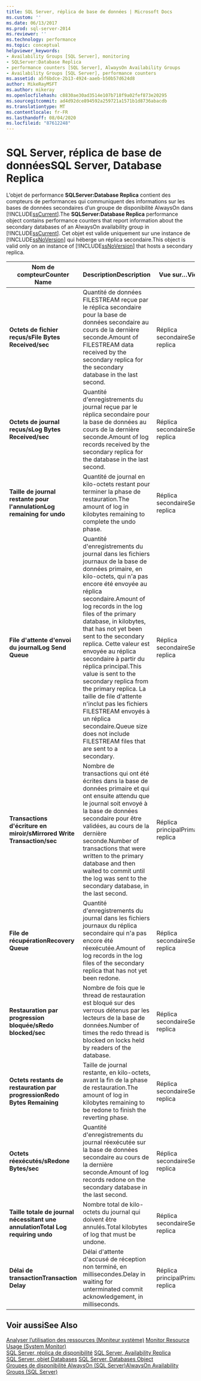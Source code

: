 ```yaml
---
title: SQL Server, réplica de base de données | Microsoft Docs
ms.custom: ''
ms.date: 06/13/2017
ms.prod: sql-server-2014
ms.reviewer: ''
ms.technology: performance
ms.topic: conceptual
helpviewer_keywords:
- Availability Groups [SQL Server], monitoring
- SQLServer:Database Replica
- performance counters [SQL Server], AlwaysOn Availability Groups
- Availability Groups [SQL Server], performance counters
ms.assetid: a5f6bdce-2b13-4924-aaeb-b50b57d624d8
author: MikeRayMSFT
ms.author: mikeray
ms.openlocfilehash: c8830ae30ad3514e107b718f9a02fef873e20295
ms.sourcegitcommit: ad4d92dce894592a259721a1571b1d8736abacdb
ms.translationtype: MT
ms.contentlocale: fr-FR
ms.lasthandoff: 08/04/2020
ms.locfileid: "87612248"
---
```

# <a name="sql-server-database-replica"></a><span data-ttu-id="b3a75-102">SQL Server, réplica de base de données</span><span class="sxs-lookup"><span data-stu-id="b3a75-102">SQL Server, Database Replica</span></span>
  <span data-ttu-id="b3a75-103">L’objet de performance **SQLServer:Database Replica** contient des compteurs de performances qui communiquent des informations sur les bases de données secondaires d’un groupe de disponibilité AlwaysOn dans [!INCLUDE[ssCurrent](../../includes/sscurrent-md.md)].</span><span class="sxs-lookup"><span data-stu-id="b3a75-103">The **SQLServer:Database Replica** performance object contains performance counters that report information about the secondary databases of an AlwaysOn availability group in [!INCLUDE[ssCurrent](../../includes/sscurrent-md.md)].</span></span> <span data-ttu-id="b3a75-104">Cet objet est valide uniquement sur une instance de [!INCLUDE[ssNoVersion](../../includes/ssnoversion-md.md)] qui héberge un réplica secondaire.</span><span class="sxs-lookup"><span data-stu-id="b3a75-104">This object is valid only on an instance of [!INCLUDE[ssNoVersion](../../includes/ssnoversion-md.md)] that hosts a secondary replica.</span></span>  
  
|<span data-ttu-id="b3a75-105">Nom de compteur</span><span class="sxs-lookup"><span data-stu-id="b3a75-105">Counter Name</span></span>|<span data-ttu-id="b3a75-106">Description</span><span class="sxs-lookup"><span data-stu-id="b3a75-106">Description</span></span>|<span data-ttu-id="b3a75-107">Vue sur…</span><span class="sxs-lookup"><span data-stu-id="b3a75-107">View on...</span></span>|  
|------------------|-----------------|--------------|  
|<span data-ttu-id="b3a75-108">**Octets de fichier reçus/s**</span><span class="sxs-lookup"><span data-stu-id="b3a75-108">**File Bytes Received/sec**</span></span>|<span data-ttu-id="b3a75-109">Quantité de données FILESTREAM reçue par le réplica secondaire pour la base de données secondaire au cours de la dernière seconde.</span><span class="sxs-lookup"><span data-stu-id="b3a75-109">Amount of FILESTREAM data received by the secondary replica for the secondary database in the last second.</span></span>|<span data-ttu-id="b3a75-110">Réplica secondaire</span><span class="sxs-lookup"><span data-stu-id="b3a75-110">Secondary replica</span></span>|  
|<span data-ttu-id="b3a75-111">**Octets de journal reçus/s**</span><span class="sxs-lookup"><span data-stu-id="b3a75-111">**Log Bytes Received/sec**</span></span>|<span data-ttu-id="b3a75-112">Quantité d'enregistrements du journal reçue par le réplica secondaire pour la base de données au cours de la dernière seconde.</span><span class="sxs-lookup"><span data-stu-id="b3a75-112">Amount of log records received by the secondary replica for the database in the last second.</span></span>|<span data-ttu-id="b3a75-113">Réplica secondaire</span><span class="sxs-lookup"><span data-stu-id="b3a75-113">Secondary replica</span></span>|  
|<span data-ttu-id="b3a75-114">**Taille de journal restante pour l'annulation**</span><span class="sxs-lookup"><span data-stu-id="b3a75-114">**Log remaining for undo**</span></span>|<span data-ttu-id="b3a75-115">Quantité de journal en kilo-octets restant pour terminer la phase de restauration.</span><span class="sxs-lookup"><span data-stu-id="b3a75-115">The amount of log in kilobytes remaining to complete the undo phase.</span></span>|<span data-ttu-id="b3a75-116">Réplica secondaire</span><span class="sxs-lookup"><span data-stu-id="b3a75-116">Secondary replica</span></span>|  
|<span data-ttu-id="b3a75-117">**File d'attente d'envoi du journal**</span><span class="sxs-lookup"><span data-stu-id="b3a75-117">**Log Send Queue**</span></span>|<span data-ttu-id="b3a75-118">Quantité d'enregistrements du journal dans les fichiers journaux de la base de données primaire, en kilo-octets, qui n'a pas encore été envoyée au réplica secondaire.</span><span class="sxs-lookup"><span data-stu-id="b3a75-118">Amount of log records in the log files of the primary database, in kilobytes, that has not yet been sent to the secondary replica.</span></span> <span data-ttu-id="b3a75-119">Cette valeur est envoyée au réplica secondaire à partir du réplica principal.</span><span class="sxs-lookup"><span data-stu-id="b3a75-119">This value is sent to the secondary replica from the primary replica.</span></span> <span data-ttu-id="b3a75-120">La taille de file d'attente n'inclut pas les fichiers FILESTREAM envoyés à un réplica secondaire.</span><span class="sxs-lookup"><span data-stu-id="b3a75-120">Queue size does not include FILESTREAM files that are sent to a secondary.</span></span>|<span data-ttu-id="b3a75-121">Réplica secondaire</span><span class="sxs-lookup"><span data-stu-id="b3a75-121">Secondary replica</span></span>|  
|<span data-ttu-id="b3a75-122">**Transactions d'écriture en miroir/s**</span><span class="sxs-lookup"><span data-stu-id="b3a75-122">**Mirrored Write Transaction/sec**</span></span>|<span data-ttu-id="b3a75-123">Nombre de transactions qui ont été écrites dans la base de données primaire et qui ont ensuite attendu que le journal soit envoyé à la base de données secondaire pour être validées, au cours de la dernière seconde.</span><span class="sxs-lookup"><span data-stu-id="b3a75-123">Number of transactions that were written to the primary database and then waited to commit until the log was sent to the secondary database, in the last second.</span></span>|<span data-ttu-id="b3a75-124">Réplica principal</span><span class="sxs-lookup"><span data-stu-id="b3a75-124">Primary replica</span></span>|  
|<span data-ttu-id="b3a75-125">**File de récupération**</span><span class="sxs-lookup"><span data-stu-id="b3a75-125">**Recovery Queue**</span></span>|<span data-ttu-id="b3a75-126">Quantité d'enregistrements du journal dans les fichiers journaux du réplica secondaire qui n'a pas encore été réexécutée.</span><span class="sxs-lookup"><span data-stu-id="b3a75-126">Amount of log records in the log files of the secondary replica that has not yet been redone.</span></span>|<span data-ttu-id="b3a75-127">Réplica secondaire</span><span class="sxs-lookup"><span data-stu-id="b3a75-127">Secondary replica</span></span>|  
|<span data-ttu-id="b3a75-128">**Restauration par progression bloquée/s**</span><span class="sxs-lookup"><span data-stu-id="b3a75-128">**Redo blocked/sec**</span></span>|<span data-ttu-id="b3a75-129">Nombre de fois que le thread de restauration est bloqué sur des verrous détenus par les lecteurs de la base de données.</span><span class="sxs-lookup"><span data-stu-id="b3a75-129">Number of times the redo thread is blocked on locks held by readers of the database.</span></span>|<span data-ttu-id="b3a75-130">Réplica secondaire</span><span class="sxs-lookup"><span data-stu-id="b3a75-130">Secondary replica</span></span>|  
|<span data-ttu-id="b3a75-131">**Octets restants de restauration par progression**</span><span class="sxs-lookup"><span data-stu-id="b3a75-131">**Redo Bytes Remaining**</span></span>|<span data-ttu-id="b3a75-132">Taille de journal restante, en kilo-octets, avant la fin de la phase de restauration.</span><span class="sxs-lookup"><span data-stu-id="b3a75-132">The amount of log in kilobytes remaining to be redone to finish the reverting phase.</span></span>|<span data-ttu-id="b3a75-133">Réplica secondaire</span><span class="sxs-lookup"><span data-stu-id="b3a75-133">Secondary replica</span></span>|  
|<span data-ttu-id="b3a75-134">**Octets réexécutés/s**</span><span class="sxs-lookup"><span data-stu-id="b3a75-134">**Redone Bytes/sec**</span></span>|<span data-ttu-id="b3a75-135">Quantité d'enregistrements du journal réexécutée sur la base de données secondaire au cours de la dernière seconde.</span><span class="sxs-lookup"><span data-stu-id="b3a75-135">Amount of log records redone on the secondary database in the last second.</span></span>|<span data-ttu-id="b3a75-136">Réplica secondaire</span><span class="sxs-lookup"><span data-stu-id="b3a75-136">Secondary replica</span></span>|  
|<span data-ttu-id="b3a75-137">**Taille totale de journal nécessitant une annulation**</span><span class="sxs-lookup"><span data-stu-id="b3a75-137">**Total Log requiring undo**</span></span>|<span data-ttu-id="b3a75-138">Nombre total de kilo-octets du journal qui doivent être annulés.</span><span class="sxs-lookup"><span data-stu-id="b3a75-138">Total kilobytes of log that must be undone.</span></span>|<span data-ttu-id="b3a75-139">Réplica secondaire</span><span class="sxs-lookup"><span data-stu-id="b3a75-139">Secondary replica</span></span>|  
|<span data-ttu-id="b3a75-140">**Délai de transaction**</span><span class="sxs-lookup"><span data-stu-id="b3a75-140">**Transaction Delay**</span></span>|<span data-ttu-id="b3a75-141">Délai d'attente d'accusé de réception non terminé, en millisecondes.</span><span class="sxs-lookup"><span data-stu-id="b3a75-141">Delay in waiting for unterminated commit acknowledgement, in milliseconds.</span></span>|<span data-ttu-id="b3a75-142">Réplica principal</span><span class="sxs-lookup"><span data-stu-id="b3a75-142">Primary replica</span></span>|  
  
## <a name="see-also"></a><span data-ttu-id="b3a75-143">Voir aussi</span><span class="sxs-lookup"><span data-stu-id="b3a75-143">See Also</span></span>  
 <span data-ttu-id="b3a75-144">[Analyser l’utilisation des ressources &#40;Moniteur système&#41;](monitor-resource-usage-system-monitor.md) </span><span class="sxs-lookup"><span data-stu-id="b3a75-144">[Monitor Resource Usage &#40;System Monitor&#41;](monitor-resource-usage-system-monitor.md) </span></span>  
 <span data-ttu-id="b3a75-145">[SQL Server, réplica de disponibilité](sql-server-availability-replica.md) </span><span class="sxs-lookup"><span data-stu-id="b3a75-145">[SQL Server, Availability Replica](sql-server-availability-replica.md) </span></span>  
 <span data-ttu-id="b3a75-146">[SQL Server, objet Databases](sql-server-databases-object.md) </span><span class="sxs-lookup"><span data-stu-id="b3a75-146">[SQL Server, Databases Object](sql-server-databases-object.md) </span></span>  
 [<span data-ttu-id="b3a75-147">Groupes de disponibilité AlwaysOn (SQL Server)</span><span class="sxs-lookup"><span data-stu-id="b3a75-147">AlwaysOn Availability Groups (SQL Server)</span></span>](../../database-engine/availability-groups/windows/always-on-availability-groups-sql-server.md)  
  
  
